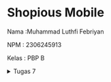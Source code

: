 # Shopious Mobile
Nama :Muhammad Luthfi Febriyan

NPM : 2306245913

Kelas : PBP B

<details>
    <summary>Tugas 7</summary>

### 1. Jelaskan apa yang dimaksud dengan stateless widget dan stateful widget.

#### StatelessWidget vs StatefulWidget

Flutter memiliki dua jenis widget utama: `StatelessWidget` dan `StatefulWidget`, yang berbeda dalam cara mereka menangani perubahan data atau keadaan aplikasi.

#### StatelessWidget
- `StatelessWidget` adalah widget yang **tidak memiliki state** atau **keadaan yang dapat berubah** setelah widget tersebut dibuat.
- Tampilan atau konten `StatelessWidget` akan selalu tetap sama dan tidak akan mengalami perubahan dinamis dari waktu ke waktu.
- Semua data yang ditampilkan oleh `StatelessWidget` harus diterima melalui konstruktor dan tidak dapat diubah setelah widget dibuat.

#### StatefulWidget
- `StatefulWidget` adalah widget yang memiliki **state** atau **keadaan yang dapat berubah seiring waktu**. Biasanya, perubahan ini terjadi sebagai respons terhadap interaksi pengguna atau perubahan data.
- `StatefulWidget` terdiri dari dua bagian:
  - **StatefulWidget**: Kerangka atau definisi dari widget itu sendiri.
  - **State**: Bagian yang menyimpan data atau keadaan widget yang dapat berubah.
- Setiap kali `State` diubah, widget akan membangun ulang tampilannya sesuai dengan keadaan terbaru.

#### Perbedaan Utama antara StatelessWidget dan StatefulWidget

| **StatelessWidget**                        | **StatefulWidget**                                |
|--------------------------------------------|---------------------------------------------------|
| Tidak memiliki state yang dapat diubah.    | Memiliki state yang dapat diubah.                 |
| Konten tidak berubah setelah dibuat.       | Konten dapat berubah sebagai respons terhadap interaksi atau data baru. |
| Digunakan untuk elemen statis.             | Digunakan untuk elemen dinamis.                   |
| Lebih ringan dan tidak perlu dikelola ulang. | Membutuhkan lebih banyak memori dan sering diperbarui. |

- Gunakan `StatelessWidget` untuk konten yang **tidak berubah**.
- Gunakan `StatefulWidget` untuk konten yang **berubah** atau memerlukan pembaruan berdasarkan interaksi atau data baru.

### 2. Sebutkan widget apa saja yang kamu gunakan pada proyek ini dan jelaskan fungsinya.

#### Widget yang Digunakan dan Fungsinya

1. **Scaffold** - Menyediakan struktur dasar halaman, termasuk `AppBar` dan `body`. Digunakan sebagai kerangka halaman utama.
2. **AppBar** - Menampilkan bagian atas halaman yang berisi judul aplikasi "Shopious". 
3. **Padding** - Menambahkan jarak atau ruang di sekitar elemen dalam halaman.
4. **Column** - Menyusun widget secara vertikal, digunakan untuk menampilkan `InfoCard` dan `GridView`.
5. **Row** - Menyusun widget secara horizontal, digunakan untuk menampilkan tiga `InfoCard`.
6. **InfoCard** - Widget khusus yang menampilkan informasi dalam bentuk kartu, seperti `NPM`, `Name`, dan `Class`.
7. **SizedBox** - Memberikan jarak vertikal antara elemen.
8. **Center** - Menyusun widget di tengah layar, digunakan untuk teks sambutan dan `GridView`.
9. **Text** - Menampilkan teks pada layar.
10. **GridView.count** - Menampilkan item dalam bentuk grid dengan jumlah kolom tetap.
11. **ItemCard** - Widget khusus yang menampilkan ikon dan nama item dalam bentuk kartu.
12. **Card** - Menyediakan tampilan kartu dengan bayangan.
13. **Material** - Menyediakan properti visual untuk `InkWell`.
14. **InkWell** - Memberikan efek klik pada widget dan menampilkan `SnackBar`.
15. **Icon** - Menampilkan ikon sesuai nama item pada `ItemCard`.
16. **SnackBar** - Menampilkan pesan singkat di bagian bawah layar.

### 3. Apa fungsi dari setState()? Jelaskan variabel apa saja yang dapat terdampak dengan fungsi tersebut.

Fungsi `setState()` digunakan untuk memperbarui UI ketika ada perubahan data pada `StatefulWidget`. Variabel yang terdampak adalah semua variabel dalam kelas `State` yang nilainya diubah di dalam blok `setState()`.

### 4. Jelaskan perbedaan antara const dengan final.

- `const`: Nilai tetap dan ditentukan saat **kompilasi**.
- `final`: Nilai tetap setelah inisialisasi, ditentukan saat **runtime**.

### 5. Jelaskan bagaimana cara kamu mengimplementasikan checklist-checklist di atas.

#### Implementasi Checklist

1. **Membuat Proyek Flutter**
   - Membuat proyek Flutter baru dengan command:
     ```bash
     flutter create shopious_mobile
     ```

2. **Struktur File**
   - Membuat file `menu.dart` di direktori `shopious_mobile/lib` agar struktur proyek lebih rapi.

3. **Modifikasi `main.dart`**
   - Menghapus class `_MyHomePageState` karena `MyHomePage` dirancang sebagai `StatelessWidget`.
   - Mengubah parent class dari `MyHomePage` dari `StatefulWidget` menjadi `StatelessWidget`.

4. **Membuat Tiga Tombol Sederhana**
   - Menambahkan tiga tombol dengan ikon dan teks: "Lihat Daftar Produk," "Tambah Produk," dan "Logout."
   - Menggunakan `ItemHomepage` dan `ItemCard` untuk menampilkan ikon dan teks dalam bentuk kartu:

   ```dart
   final List<ItemHomepage> items = [
     ItemHomepage("Lihat Daftar Produk", Icons.production_quantity_limits_sharp),
     ItemHomepage("Tambah Produk", Icons.add),
     ItemHomepage("Logout", Icons.logout),
   ];
    ```

5. **Mengimplementasikan Warna Berbeda untuk Setiap Tombol**
- Menerapkan warna berbeda untuk setiap tombol di dalam widget ItemCard dengan menggunakan kondisi if pada backgroundColor untuk setiap item:
    ```dart
    class ItemCard extends StatelessWidget {
  final ItemHomepage item;
  
  const ItemCard(this.item, {super.key});
  
  @override
  Widget build(BuildContext context) {
    Color backgroundColor;
    if (item.name == "Lihat Daftar Produk") {
      backgroundColor = Colors.blueGrey;
    } else if (item.name == "Tambah Produk") {
      backgroundColor = Colors.teal;
    } else if (item.name == "Logout") {
      backgroundColor = Colors.red.shade900;
    } else {
      backgroundColor = Theme.of(context).colorScheme.secondary;
    }

    return Material(
      color: backgroundColor,
        .....
    )
    ```
6. **Memunculkan Snackbar dengan Pesan yang Sesuai untuk Setiap Tombol**
   - Menambahkan aksi `onTap` pada setiap `ItemCard` menggunakan widget `InkWell`.
   - Setiap kali tombol ditekan, `ScaffoldMessenger` menampilkan `SnackBar` dengan pesan yang sesuai:
     - Untuk tombol "Lihat Daftar Produk", menampilkan pesan **"Kamu telah menekan tombol Lihat Daftar Produk"**.
     - Untuk tombol "Tambah Produk", menampilkan pesan **"Kamu telah menekan tombol Tambah Produk"**.
     - Untuk tombol "Logout", menampilkan pesan **"Kamu telah menekan tombol Logout"**.

   ```dart
   InkWell(
     onTap: () {
       ScaffoldMessenger.of(context)
         ..hideCurrentSnackBar()
         ..showSnackBar(
           SnackBar(content: Text("Kamu telah menekan tombol ${item.name}!"))
         );
     },
     child: Container(
       padding: const EdgeInsets.all(8),
       child: Center(
         child: Column(
           mainAxisAlignment: MainAxisAlignment.center,
           children: [
             Icon(
               item.icon,
               color: Colors.white,
               size: 30.0,
             ),
             const Padding(padding: EdgeInsets.all(3)),
             Text(
               item.name,
               textAlign: TextAlign.center,
               style: const TextStyle(color: Colors.white),
             ),
           ],
         ),
       ),
     ),
   );
    ```
</details>